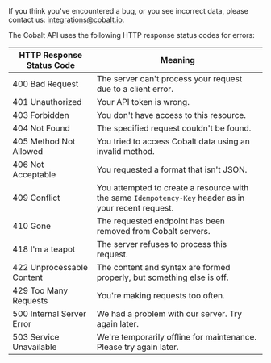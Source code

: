 <aside class="notice">
If you think you've encountered a bug, or you see incorrect data, please contact us:
<a href="mailto:" target="_blank">integrations@cobalt.io</a>.
</aside>

The Cobalt API uses the following HTTP response status codes for errors:

| HTTP Response Status Code | Meaning                                                                                                |
|------------|--------------------------------------------------------------------------------------------------------|
| 400 Bad Request       | The server can't process your request due to a client error.                                |
| 401 Unauthorized      | Your API token is wrong.                                                                    |
| 403 Forbidden       | You don't have access to this resource.                                                       |
| 404 Not Found       | The specified request couldn't be found.                                                      |
| 405 Method Not Allowed       | You tried to access Cobalt data using an invalid method.                             |
| 406 Not Acceptable       | You requested a format that isn't JSON.                                                  |
| 409 Conflict | You attempted to create a resource with the same `Idempotency-Key` header as in your recent request. |
| 410 Gone       | The requested endpoint has been removed from Cobalt servers.                                       |
| 418 I'm a teapot       | The server refuses to process this request.                                                |
| 422 Unprocessable Content | The content and syntax are formed properly, but something else is off.                  |
| 429 Too Many Requests       | You're making requests too often.                                                     |
| 500 Internal Server Error       | We had a problem with our server. Try again later.                                |
| 503 Service Unavailable       | We're temporarily offline for maintenance. Please try again later.                  |